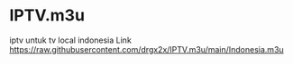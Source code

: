 # IPTV.m3u
iptv untuk tv local indonesia
Link https://raw.githubusercontent.com/drgx2x/IPTV.m3u/main/Indonesia.m3u
